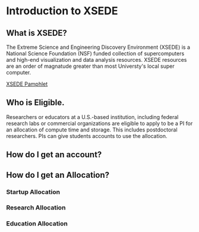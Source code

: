 # Introduction to XSEDE

## What is XSEDE?

The Extreme Science and Engineering Discovery Environment (XSEDE) is a National Science Foundation (NSF) funded collection of supercomputers and high-end visualization and data analysis resources. XSEDE resources are an order of magnatude greater than most Universty's local super computer. 

[XSEDE Pamphlet](https://www.xsede.org/documents/10157/169907/what-is-XSEDE.pdf)

## Who is Eligible.

Researchers or educators at a U.S.-based institution, including federal research labs or commercial organizations are eligible to apply to be a PI for an allocation of compute time and storage.  This includes postdoctoral researchers. PIs can give students accounts to use the allocation.

## How do I get an account?

## How do I get an Allocation?

### Startup Allocation

### Research Allocation

### Education Allocation



